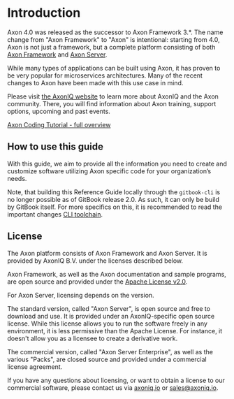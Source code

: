 # Introduction

Axon 4.0 was released as the successor to Axon Framework 3.\*. 
The name change from "Axon Framework" to "Axon" is intentional: starting from 4.0, Axon is not just a framework,
 but a complete platform consisting of both 
 [Axon Framework](introduction/architecture-overview/architecture-overview.md) and 
 [Axon Server](introduction/axon-server.md).

While many types of applications can be built using Axon,
 it has proven to be very popular for microservices architectures. 
Many of the recent changes to Axon have been made with this use case in mind.

Please visit [the AxonIQ website](https://axoniq.io/) to learn more about AxonIQ and the Axon community. 
There, you will find information about Axon training, support options, upcoming and past events.

[Axon Coding Tutorial - full overview](https://www.youtube.com/playlist?list=PL4O1nDpoa5KQkkApGXjKi3rzUW3II5pjm)

## How to use this guide

With this guide,
 we aim to provide all the information you need to create and customize software utilizing Axon specific code for your 
 organization’s needs.

Note,
 that building this Reference Guide locally through the `gitbook-cli` is no longer possible as of GitBook release 2.0.
As such, it can only be build by GitBook itself.
For more specifics on this, it is recommended to read the important changes
 [CLI toolchain](https://docs.gitbook.com/v2-changes/important-differences#cli-toolchain). 

## License

The Axon platform consists of Axon Framework and Axon Server. 
It is provided by AxonIQ B.V. under the licenses described below.

Axon Framework, as well as the Axon documentation and sample programs,
 are open source and provided under the [Apache License v2.0](http://www.apache.org/licenses/LICENSE-2.0).

For Axon Server, licensing depends on the version.

The standard version, called "Axon Server", is open source and free to download and use. 
It is provided under an AxonIQ-specific open source license. 
While this license allows you to run the software freely in any environment,
 it is less permissive than the Apache License. 
For instance, it doesn't allow you as a licensee to create a derivative work.

The commercial version, called "Axon Server Enterprise", as well as the various "Packs",
 are closed source and provided under a commercial license agreement.

If you have any questions about licensing, or want to obtain a license to our commercial software,
 please contact us via [axoniq.io](https://axoniq.io) or [sales@axoniq.io](mailto:sales@axoniq.io).
